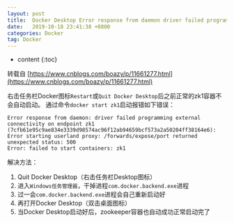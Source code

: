 ```yaml
---
layout: post
title:  Docker Desktop Error response from daemon driver failed programming external connectivity on 
date:   2019-10-18 23:41:38 +0800
categories: Docker
tag: Docker
---
```


* content
{:toc}

转载自 [https://www.cnblogs.com/boazy/p/11661277.html](https://www.cnblogs.com/boazy/p/11661277.html)

右击任务栏Docker图标`Restart`或`Quit Docker Desktop`后之前正常的zk1容器不会自动启动。
通过命令`docker start zk1`启动报错如下错误：

```
Error response from daemon: driver failed programming external connectivity on endpoint zk1 (7cfb61e95c9ae834e3339d98574ac96f12ab94659bcf573a2a50204ff38164e6): Error starting userland proxy: /forwards/expose/port returned unexpected status: 500
Error: failed to start containers: zk1
```

解决方法：

1. Quit Docker Desktop（右击任务栏Desktop图标）
2. 进入`Windows任务管理器`，干掉进程`com.docker.backend.exe`进程
3. 过一会`com.docker.backend.exe`进程会自己重新启动好
4. 再打开Docker Desktop（双击桌面图标）
5. 当Docker Desktop启动好后，zookeeper容器也自动成功正常启动完了

